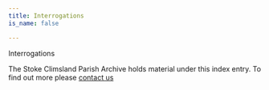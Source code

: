 ```yaml
---
title: Interrogations
is_name: false

---
```


Interrogations


The Stoke Climsland Parish Archive holds material under this index entry. To find out more please [contact us](/contact/)
